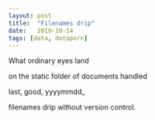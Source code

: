 ```yaml
---
layout: post
title:  "Filenames drip"
date:   2019-10-14
tags: [data, dataporn]
---
```


What ordinary eyes land

on the static folder of documents handled

last, good, yyyymmdd_

filenames drip without version control.
